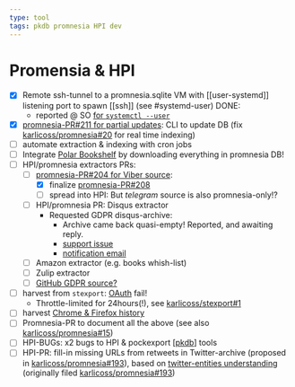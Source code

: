 ```yaml
---
type: tool
tags: pkdb promnesia HPI dev
---
```

# Promensia & HPI

- [x] Remote ssh-tunnel to a promnesia.sqlite VM with [[user-systemd]] listening port to spawn [[ssh]] (see #systemd-user)
  DONE:
  - reported @ SO [for `systemctl --user`](https://unix.stackexchange.com/questions/383678/on-demand-ssh-socks-proxy-through-systemd-user-units-with-socket-activation-does)
- [x] [promnesia-PR#211 for partial updates](https://github.com/karlicoss/promnesia/pull/211):
  CLI to update DB (fix [karlicoss/promnesia#20](https://github.com/karlicoss/promnesia/issues/20) for real time indexing)
- [ ] automate extraction & indexing with cron jobs
- [ ] Integrate [Polar Bookshelf](https://github.com/burtonator/) by downloading everything in promnesia DB!
- [ ] HPI/promnesia extractors PRs:
  - [ ] [promnesia-PR#204 for Viber source](https://github.com/karlicoss/promnesia/pull/204):
    - [x]  finalize [promnesia-PR#208](https://github.com/karlicoss/promnesia/pull/208)
    - [ ]  spread into HPI: But _telegram_ source is also promnesia-only!?
  - [ ] HPI/promnesia PR: Disqus extractor
    - Requested GDPR disqus-archive:
      - Archive came back quasi-empty!  Reported, and awaiting reply.
      - [support issue](https://privacyportal.onetrust.com/ui/#/requests/details/ec5d415b-e5be-4615-b4bc-e887831b00e9)
      - [notification email](https://mail.google.com/mail/u/0/#inbox/FMfcgxwLsdKmRLGdNPBlVdzGdHGTSflb)
  - [ ] Amazon extractor (e.g. books whish-list)
  - [ ] Zulip extractor
  - [ ] [GitHub GDPR source?](https://github.com/karlicoss/promnesia/issues/74#)
- [ ] harvest from `stexport`: [OAuth](https://stackapps.com/apps/oauth/view/19769) fail!
  - Throttle-limited for 24hours(!), see [karlicoss/stexport#1](https://github.com/karlicoss/stexport/issues/1)
- [ ] harvest [Chrome & Firefox history](https://github.com/karlicoss/promnesia/blob/master/src/promnesia/sources/browser.py)
- [ ] Promnesia-PR to document all the above (see also [karlicoss/promnesia#15](https://github.com/karlicoss/promnesia/issues/15))
- [ ] HPI-BUGs: x2 bugs to HPI & pockexport [[pkdb]] tools
- [ ] HPI-PR: fill-in missing URLs from retweets in Twitter-archive (proposed in [karlicoss/promnesia#193](https://github.com/karlicoss/promnesia/issues/193)),
  based on [twitter-entities understanding](https://developer.twitter.com/en/docs/twitter-api/v1/data-dictionary/object-model/entities#retweets-quotes)
  (originally filed [karlicoss/promnesia#193](https://github.com/karlicoss/promnesia/issues/193))

[//begin]: # "Autogenerated link references for markdown compatibility"
[pkdb]: pkdb.md "Personal Knowledge Database"
[//end]: # "Autogenerated link references"
